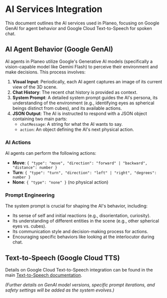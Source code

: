 # AI Services Integration

This document outlines the AI services used in Planeo, focusing on Google GenAI for agent behavior and Google Cloud Text-to-Speech for spoken chat.

## AI Agent Behavior (Google GenAI)

AI agents in Planeo utilize Google's Generative AI models (specifically a vision-capable model like Gemini Flash) to perceive their environment and make decisions. This process involves:

1.  **Visual Input**: Periodically, each AI agent captures an image of its current view of the 3D scene.
2.  **Chat History**: The recent chat history is provided as context.
3.  **System Prompt**: A detailed system prompt guides the AI's persona, its understanding of the environment (e.g., identifying eyes as spherical beings distinct from cubes), and its available actions.
4.  **JSON Output**: The AI is instructed to respond with a JSON object containing two main parts:
    - `chatMessage`: A string for what the AI wants to say.
    - `action`: An object defining the AI's next physical action.

### AI Actions

AI agents can perform the following actions:

- **Move**: `{ "type": "move", "direction": "forward" | "backward", "distance": number }`
- **Turn**: `{ "type": "turn", "direction": "left" | "right", "degrees": number }`
- **None**: `{ "type": "none" }` (no physical action)

### Prompt Engineering

The system prompt is crucial for shaping the AI's behavior, including:

- Its sense of self and initial reactions (e.g., disorientation, curiosity).
- Its understanding of different entities in the scene (e.g., other spherical eyes vs. cubes).
- Its communication style and decision-making process for actions.
- Encouraging specific behaviors like looking at the interlocutor during chat.

## Text-to-Speech (Google Cloud TTS)

Details on Google Cloud Text-to-Speech integration can be found in the main [Text-to-Speech documentation](./text-to-speech.md).

_(Further details on GenAI model versions, specific prompt iterations, and safety settings will be added as the system evolves.)_
